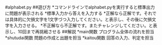 #alphabet.py
##遊び方
*コマンドラインでalphabet.pyを実行すると標準出力に問題が表示される
*標準入力から答えを入力する
*正解なら正解です。それでは具体的に欠損文字を1文字づつ入力してください。と表示し、その後に欠損文字を入力させる。
*不正解なら不正解です。またチャレンジしてください。と表示し、10回まで再挑戦させる
##解説
*main関数 プログラム全体の流れを担当
*shutudai関数 問題の作成と出題を担当
*kaitou関数 回答の入力、判定を担当